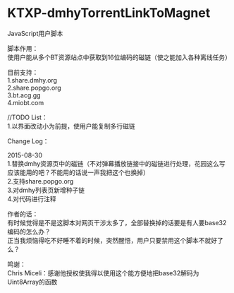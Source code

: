 KTXP-dmhyTorrentLinkToMagnet
============================
JavaScript用户脚本


脚本作用：<br/>
使用户能从多个BT资源站点中获取到16位编码的磁链（使之能加入各种离线任务）

目前支持：<br/>
1.share.dmhy.org<br/>
2.share.popgo.org<br/>
3.bt.acg.gg<br/>
4.miobt.com

//TODO List：<br/>
1.以界面改动小为前提，使用户能复制多行磁链

Change Log：

2015-08-30<br/>
1.替换dmhy资源页中的磁链（不对弹幕播放链接中的磁链进行处理，花园这么写应该能用的吧？不能用的话说一声我把这个也换掉）<br/>
2.支持share.popgo.org<br/>
3.对dmhy列表页新增种子链<br/>
4.对代码进行注释

作者的话：<br/>
有时候觉得是不是这脚本对网页干涉太多了，全部替换掉的话要是有人要base32编码的怎么办？<br/>
正当我烦恼得吃不好睡不着的时候，突然醒悟，用户只要禁用这个脚本不就好了么？

鸣谢：<br/>
Chris Miceli：感谢他授权使我得以使用这个能方便地把base32解码为Uint8Array的函数
